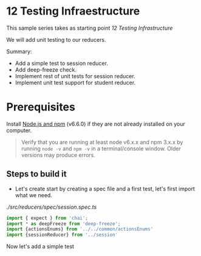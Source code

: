 # 12 Testing Infraestructure

This sample series takes as starting point _12 Testing Infrastructure_

We will add unit testing to our reducers.

Summary:

- Add a simple test to session reducer.
- Add deep-freeze check.
- Implement rest of unit tests for session reducer.
- Implement unit test support for student reducer.



# Prerequisites

Install [Node.js and npm](https://nodejs.org/en/) (v6.6.0) if they are not already installed on your computer.

> Verify that you are running at least node v6.x.x and npm 3.x.x by running `node -v` and `npm -v` in a terminal/console window. Older versions may produce errors.

## Steps to build it

- Let's create start by creating a spec file and a first test, let's first import what we need.

_./src/reducers/spec/session.spec.ts_

```javascript
import { expect } from 'chai';
import * as deepFreeze from 'deep-freeze';
import {actionsEnums} from '../../common/actionsEnums'
import {sessionReducer} from '../session'

```

Now let's add a simple test

```javascript
```
